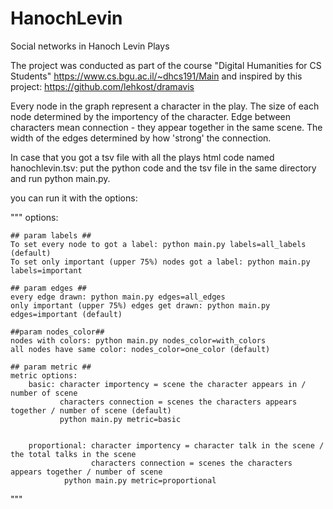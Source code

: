 # HanochLevin
Social networks in Hanoch Levin Plays 

The project was conducted as part of the course "Digital Humanities for CS Students" https://www.cs.bgu.ac.il/~dhcs191/Main   and inspired by this project: https://github.com/lehkost/dramavis

Every node in the graph represent a character in the play. The size of each node determined by the importency of the character. Edge between characters mean connection - they appear together in the same scene. The width of the edges determined by how 'strong' the connection.

In case that you got a tsv file with all the plays html code named hanochlevin.tsv:
  put the python code and the tsv file in the same directory and run python main.py.
  
   you can run it with the options:
   
   

"""
options:
    
    ## param labels ##
    To set every node to got a label: python main.py labels=all_labels (default)
    To set only important (upper 75%) nodes got a label: python main.py labels=important
    
    ## param edges ##
    every edge drawn: python main.py edges=all_edges
    only important (upper 75%) edges get drawn: python main.py edges=important (default)
    
    ##param nodes_color##
    nodes with colors: python main.py nodes_color=with_colors
    all nodes have same color: nodes_color=one_color (default)
    
    ## param metric ##
    metric options:
        basic: character importency = scene the character appears in / number of scene
               characters connection = scenes the characters appears together / number of scene (default)
               python main.py metric=basic
               
               
        proportional: character importency = character talk in the scene / the total talks in the scene
                      characters connection = scenes the characters appears together / number of scene
                python main.py metric=proportional
"""
